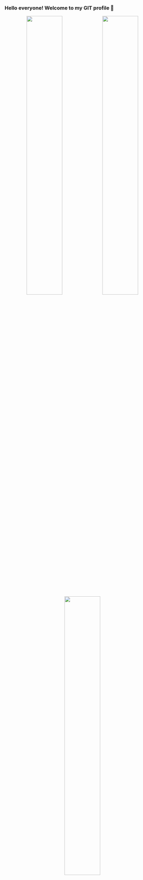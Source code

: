 ### Hello everyone! Welcome to my GIT profile 👋
<p align="center">
  <img width="48%" src="https://github-readme-stats.vercel.app/api?username=raihanuddin561&show_icons=true&theme=tokyonight&rank_icon=github" />
  <img width="48%" src="https://streak-stats.demolab.com/?user=raihanuddin561" />
  <img width="48%"  src="https://github-readme-stats.vercel.app/api/top-langs?username=raihanuddin561&layout=compact&langs_count=8&card_width=320"/>
</p>

<!--
[![GitHub Streak](https://streak-stats.demolab.com/?user=DenverCoder1&theme=dark)](https://git.io/streak-stats)
**raihanuddin561/raihanuddin561** is a ✨ _special_ ✨ repository because its `README.md` (this file) appears on your GitHub profile.

Here are some ideas to get you started:

- 🔭 I’m currently working on ...
- 🌱 I’m currently learning ...
- 👯 I’m looking to collaborate on ...
- 🤔 I’m looking for help with ...
- 💬 Ask me about ...
- 📫 How to reach me: ...
- 😄 Pronouns: ...
- ⚡ Fun fact: ...
-->
